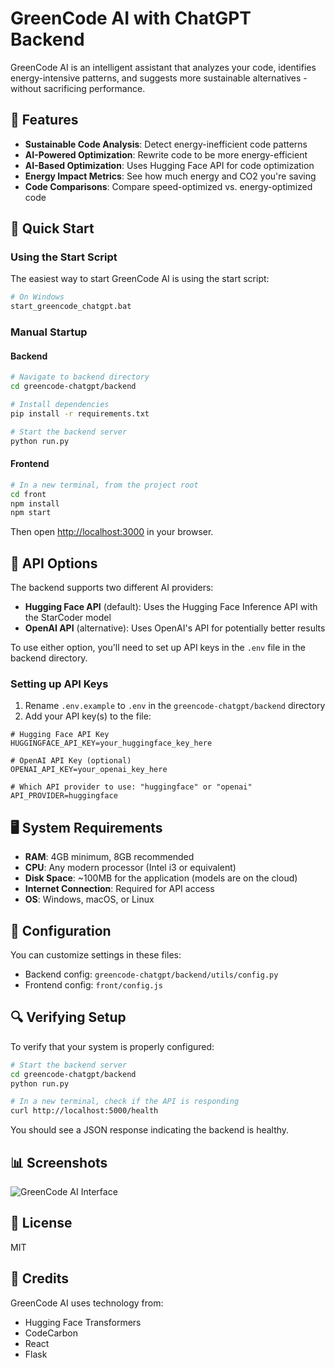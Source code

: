 # GreenCode AI with ChatGPT Backend

GreenCode AI is an intelligent assistant that analyzes your code, identifies energy-intensive patterns, and suggests more sustainable alternatives - without sacrificing performance.

## 🌱 Features

- **Sustainable Code Analysis**: Detect energy-inefficient code patterns
- **AI-Powered Optimization**: Rewrite code to be more energy-efficient
- **AI-Based Optimization**: Uses Hugging Face API for code optimization
- **Energy Impact Metrics**: See how much energy and CO2 you're saving
- **Code Comparisons**: Compare speed-optimized vs. energy-optimized code

## 🚀 Quick Start

### Using the Start Script

The easiest way to start GreenCode AI is using the start script:

```bash
# On Windows
start_greencode_chatgpt.bat
```

### Manual Startup

#### Backend

```bash
# Navigate to backend directory
cd greencode-chatgpt/backend

# Install dependencies
pip install -r requirements.txt

# Start the backend server
python run.py
```

#### Frontend

```bash
# In a new terminal, from the project root
cd front
npm install
npm start
```

Then open [http://localhost:3000](http://localhost:3000) in your browser.

## 🧠 API Options

The backend supports two different AI providers:

- **Hugging Face API** (default): Uses the Hugging Face Inference API with the StarCoder model
- **OpenAI API** (alternative): Uses OpenAI's API for potentially better results

To use either option, you'll need to set up API keys in the `.env` file in the backend directory.

### Setting up API Keys

1. Rename `.env.example` to `.env` in the `greencode-chatgpt/backend` directory
2. Add your API key(s) to the file:

```
# Hugging Face API Key
HUGGINGFACE_API_KEY=your_huggingface_key_here

# OpenAI API Key (optional)
OPENAI_API_KEY=your_openai_key_here

# Which API provider to use: "huggingface" or "openai"
API_PROVIDER=huggingface
```

## 🖥️ System Requirements

- **RAM**: 4GB minimum, 8GB recommended
- **CPU**: Any modern processor (Intel i3 or equivalent)
- **Disk Space**: ~100MB for the application (models are on the cloud)
- **Internet Connection**: Required for API access
- **OS**: Windows, macOS, or Linux

## 🔧 Configuration

You can customize settings in these files:
- Backend config: `greencode-chatgpt/backend/utils/config.py`
- Frontend config: `front/config.js`

## 🔍 Verifying Setup

To verify that your system is properly configured:

```bash
# Start the backend server
cd greencode-chatgpt/backend
python run.py

# In a new terminal, check if the API is responding
curl http://localhost:5000/health
```

You should see a JSON response indicating the backend is healthy.

## 📊 Screenshots

![GreenCode AI Interface](./public/screenshot.png)

## 📜 License

MIT

## 👥 Credits

GreenCode AI uses technology from:
- Hugging Face Transformers
- CodeCarbon
- React
- Flask

